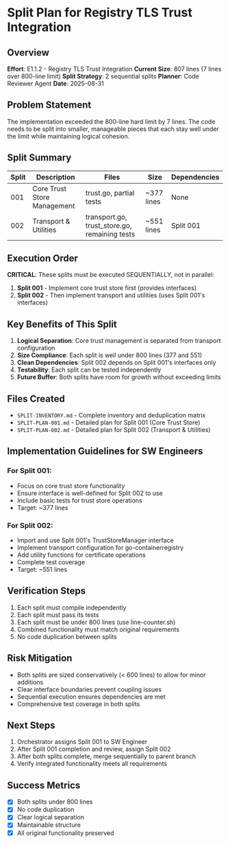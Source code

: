 # Split Plan for Registry TLS Trust Integration

## Overview

**Effort**: E1.1.2 - Registry TLS Trust Integration
**Current Size**: 807 lines (7 lines over 800-line limit)
**Split Strategy**: 2 sequential splits
**Planner**: Code Reviewer Agent
**Date**: 2025-08-31

## Problem Statement

The implementation exceeded the 800-line hard limit by 7 lines. The code needs to be split into smaller, manageable pieces that each stay well under the limit while maintaining logical cohesion.

## Split Summary

| Split | Description | Files | Size | Dependencies |
|-------|-------------|-------|------|--------------|
| 001 | Core Trust Store Management | trust.go, partial tests | ~377 lines | None |
| 002 | Transport & Utilities | transport.go, trust_store.go, remaining tests | ~551 lines | Split 001 |

## Execution Order

**CRITICAL**: These splits must be executed SEQUENTIALLY, not in parallel:

1. **Split 001** - Implement core trust store first (provides interfaces)
2. **Split 002** - Then implement transport and utilities (uses Split 001's interfaces)

## Key Benefits of This Split

1. **Logical Separation**: Core trust management is separated from transport configuration
2. **Size Compliance**: Each split is well under 800 lines (377 and 551)
3. **Clean Dependencies**: Split 002 depends on Split 001's interfaces only
4. **Testability**: Each split can be tested independently
5. **Future Buffer**: Both splits have room for growth without exceeding limits

## Files Created

- `SPLIT-INVENTORY.md` - Complete inventory and deduplication matrix
- `SPLIT-PLAN-001.md` - Detailed plan for Split 001 (Core Trust Store)
- `SPLIT-PLAN-002.md` - Detailed plan for Split 002 (Transport & Utilities)

## Implementation Guidelines for SW Engineers

### For Split 001:
- Focus on core trust store functionality
- Ensure interface is well-defined for Split 002 to use
- Include basic tests for trust store operations
- Target: ~377 lines

### For Split 002:
- Import and use Split 001's TrustStoreManager interface
- Implement transport configuration for go-containerregistry
- Add utility functions for certificate operations
- Complete test coverage
- Target: ~551 lines

## Verification Steps

1. Each split must compile independently
2. Each split must pass its tests
3. Each split must be under 800 lines (use line-counter.sh)
4. Combined functionality must match original requirements
5. No code duplication between splits

## Risk Mitigation

- Both splits are sized conservatively (< 600 lines) to allow for minor additions
- Clear interface boundaries prevent coupling issues
- Sequential execution ensures dependencies are met
- Comprehensive test coverage in both splits

## Next Steps

1. Orchestrator assigns Split 001 to SW Engineer
2. After Split 001 completion and review, assign Split 002
3. After both splits complete, merge sequentially to parent branch
4. Verify integrated functionality meets all requirements

## Success Metrics

- [x] Both splits under 800 lines
- [x] No code duplication
- [x] Clear logical separation
- [x] Maintainable structure
- [x] All original functionality preserved
